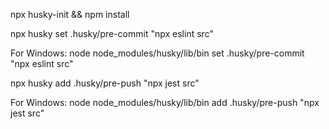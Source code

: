 npx husky-init && npm install

npx husky set .husky/pre-commit "npx eslint src"

For Windows:
node node_modules/husky/lib/bin set .husky/pre-commit "npx eslint src"

npx husky add .husky/pre-push "npx jest src"

For Windows:
node node_modules/husky/lib/bin add .husky/pre-push "npx jest src"
